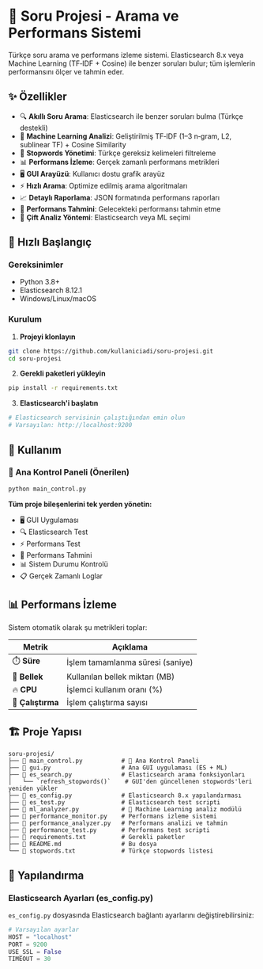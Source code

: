 # 🎯 Soru Projesi - Arama ve Performans Sistemi

 Türkçe soru arama ve performans izleme sistemi. Elasticsearch 8.x veya Machine Learning (TF‑IDF + Cosine) ile benzer soruları bulur; tüm işlemlerin performansını ölçer ve tahmin eder.

## ✨ Özellikler

- 🔍 **Akıllı Soru Arama**: Elasticsearch ile benzer soruları bulma (Türkçe destekli)
- 🤖 **Machine Learning Analizi**: Geliştirilmiş TF‑IDF (1–3 n‑gram, L2, sublinear TF) + Cosine Similarity
- 🛑 **Stopwords Yönetimi**: Türkçe gereksiz kelimeleri filtreleme
- 📊 **Performans İzleme**: Gerçek zamanlı performans metrikleri
- 🖥️ **GUI Arayüzü**: Kullanıcı dostu grafik arayüz
- ⚡ **Hızlı Arama**: Optimize edilmiş arama algoritmaları
- 📈 **Detaylı Raporlama**: JSON formatında performans raporları
- 🔮 **Performans Tahmini**: Gelecekteki performansı tahmin etme
- 🎯 **Çift Analiz Yöntemi**: Elasticsearch veya ML seçimi

## 🚀 Hızlı Başlangıç

### Gereksinimler

- Python 3.8+
- Elasticsearch 8.12.1
- Windows/Linux/macOS

### Kurulum

1. **Projeyi klonlayın**
```bash
git clone https://github.com/kullaniciadi/soru-projesi.git
cd soru-projesi
```

2. **Gerekli paketleri yükleyin**
```bash
pip install -r requirements.txt
```

3. **Elasticsearch'i başlatın**
```bash
# Elasticsearch servisinin çalıştığından emin olun
# Varsayılan: http://localhost:9200
```

## 📖 Kullanım

### 🎯 Ana Kontrol Paneli (Önerilen)
```bash
python main_control.py
```

**Tüm proje bileşenlerini tek yerden yönetin:**
- 🖥️ GUI Uygulaması
- 🔍 Elasticsearch Test
- ⚡ Performans Test
- 🔮 Performans Tahmini
- 📊 Sistem Durumu Kontrolü
- 📋 Gerçek Zamanlı Loglar


## 📊 Performans İzleme

Sistem otomatik olarak şu metrikleri toplar:

| Metrik | Açıklama |
|--------|----------|
| ⏱️ **Süre** | İşlem tamamlanma süresi (saniye) |
| 💾 **Bellek** | Kullanılan bellek miktarı (MB) |
| 🔥 **CPU** | İşlemci kullanım oranı (%) |
| 🔢 **Çalıştırma** | İşlem çalıştırma sayısı |

## 🏗️ Proje Yapısı

```
soru-projesi/
├── 📁 main_control.py           # 🎯 Ana Kontrol Paneli
├── 📁 gui.py                    # Ana GUI uygulaması (ES + ML)
├── 📁 es_search.py              # Elasticsearch arama fonksiyonları
│   └── `refresh_stopwords()`    # GUI'den güncellenen stopwords'leri yeniden yükler
├── 📁 es_config.py              # Elasticsearch 8.x yapılandırması
├── 📁 es_test.py                # Elasticsearch test scripti
├── 📁 ml_analyzer.py            # 🤖 Machine Learning analiz modülü
├── 📁 performance_monitor.py    # Performans izleme sistemi
├── 📁 performance_analyzer.py   # Performans analizi ve tahmin
├── 📁 performance_test.py       # Performans test scripti
├── 📁 requirements.txt          # Gerekli paketler
├── 📁 README.md                 # Bu dosya
└── 📁 stopwords.txt             # Türkçe stopwords listesi
```

## 🔧 Yapılandırma

### Elasticsearch Ayarları (es_config.py)
`es_config.py` dosyasında Elasticsearch bağlantı ayarlarını değiştirebilirsiniz:

```python
# Varsayılan ayarlar
HOST = "localhost"
PORT = 9200
USE_SSL = False
TIMEOUT = 30
```



